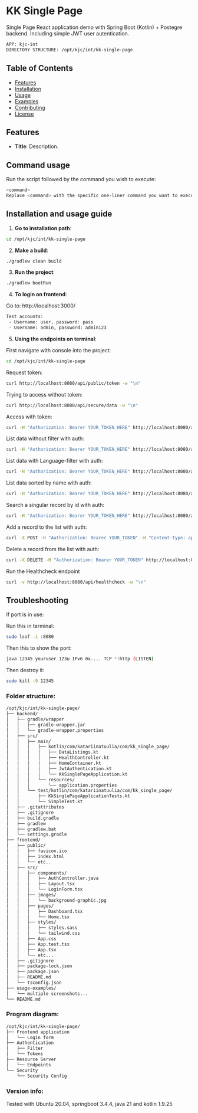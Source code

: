 # KK Single Page

Single Page React application demo with Spring Boot (Kotlin) + Postegre backend. Including simple JWT user autentication.

```bash
APP: kjc-int
DIRECTORY STRUCTURE: /opt/kjc/int/kk-single-page
```

## Table of Contents

- [Features](#features)
- [Installation](#installation)
- [Usage](#usage)
- [Examples](#examples)
- [Contributing](#contributing)
- [License](#license)

## Features

- **Title**: Description.

## Command usage

Run the script followed by the command you wish to execute:

```bash
<command>
Replace <command> with the specific one-liner command you want to execute.
```

## Installation and usage guide

1. **Go to installation path**:

```bash
cd /opt/kjc/int/kk-single-page
```

2. **Make a build**:

```bash
./gradlew clean build
```

3. **Run the project**:

```bash
./gradlew bootRun
```

4. **To login on frontend**:

Go to: http://localhost:3000/

```bash
Test accounts:
 - Username: user, password: pass
 - Username: admin, password: admin123
 ```

5. **Using the endpoints on terminal**:

First navigate with console into the project:
```bash
cd /opt/kjc/int/kk-single-page
```

Request token:
```bash
curl http://localhost:8080/api/public/token -w "\n"
```

Trying to access without token:
```bash
curl http://localhost:8080/api/secure/data -w "\n"
```

Access with token:
```bash
curl -H "Authorization: Bearer YOUR_TOKEN_HERE" http://localhost:8080/api/secure/data -w "\n"
```

List data without filter with auth:
```bash
curl -H "Authorization: Bearer YOUR_TOKEN_HERE" http://localhost:8080/api/data -w "\n"
```

List data with Language-filter with auth:
```bash
curl -H "Authorization: Bearer YOUR_TOKEN_HERE" http://localhost:8080/api/data?category=Language -w "\n"
```

List data sorted by name with auth:
```bash
curl -H "Authorization: Bearer YOUR_TOKEN_HERE" http://localhost:8080/api/data?sortBy=name&sortOrder=desc -w "\n"
```

Search a singular record by id with auth:
```bash
curl -H "Authorization: Bearer YOUR_TOKEN_HERE" http://localhost:8080/api/data/4 -w "\n"
```

Add a record to the list with auth:
```bash
curl -X POST -H "Authorization: Bearer YOUR_TOKEN" -H "Content-Type: application/json" -d '{"id":11,"name":"Javascript","category":"Language"}' http://localhost:8080/api/data -w "\n"
```

Delete a record from the list with auth:
```bash
curl -X DELETE -H "Authorization: Bearer YOUR_TOKEN" http://localhost:8080/api/data/99 -w "\n"
```

Run the Healthcheck endpoint
```bash
curl -v http://localhost:8080/api/healthcheck -w "\n"
```

## Troubleshooting

If port is in use:

Run this in terminal:
```bash
sudo lsof -i :8080
```

Then this to show the port:
```bash
java 12345 youruser 123u IPv6 0x.... TCP *:http (LISTEN)
```

Then destroy it:
```bash
sudo kill -9 12345
```

### Folder structure:
```bash
/opt/kjc/int/kk-single-page/
├── backend/
│   ├── gradle/wrapper
│   │   ├── gradle-wrapper.jar
│   │   └── gradle-wrapper.properties
│   ├── src/                     
│   │   ├── main/  
│   │   │   ├── kotlin/com/katariinatuulia/com/kk_single_page/ 
│   │   │   │   ├── DataListings.kt
│   │   │   │   ├── HealthController.kt
│   │   │   │   ├── HomeContainer.kt
│   │   │   │   ├── JwtAuthentication.kt
│   │   │   │   └── KkSinglePageApplication.kt
│   │   │   └── resources/
│   │   │       └── application.properties                    
│   │   └── test/kotlin/com/katariinatuulia/com/kk_single_page/
│   │       ├── KkSinglePageApplicationTests.kt
│   │       └── SimpleTest.kt
│   ├── .gitattributes
│   ├── .gitignore
│   ├── build.gradle
│   ├── gradlew
│   ├── gradlew.bat
│   └── settings.gradle
├── frontend/                     
│   ├── public/
│   │   ├── favicon.ico
│   │   ├── index.html
│   │   └── etc..
│   ├── src/
│   │   ├── components/
│   │   │   ├── AuthController.java
│   │   │   ├── Layout.tsx
│   │   │   └── LoginForm.tsx
│   │   ├── images/
│   │   │   └── background-graphic.jpg
│   │   ├── pages/
│   │   │   ├── Dashboard.tsx
│   │   │   └── Home.tsx
│   │   ├── styles/
│   │   │   ├── styles.sass
│   │   │   └── tailwind.css
│   │   ├── App.css
│   │   ├── App.test.tsx
│   │   ├── App.tsx
│   │   └── etc...
│   ├── .gitignore
│   ├── package-lock.json
│   ├── package.json
│   ├── README.md
│   └── tsconfig.json
├── usage-examples/
│   └── multiple screenshots...
└── README.md
```

### Program diagram:
```bash
/opt/kjc/int/kk-single-page/
├── Frontend application
│   └── Login form
├── Authentication
│   ├── Filter
│   └── Tokens
├── Resource Server
│   └── Endpoints
└── Security
    └── Security Config
```

### Version info:

Tested with Ubuntu 20.04, springboot 3.4.4, java 21 and kotlin 1.9.25
